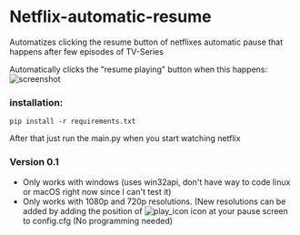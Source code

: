 Netflix-automatic-resume
========================

Automatizes clicking the resume button of netflixes automatic pause that happens after few episodes of TV-Series

Automatically clicks the "resume playing" button when this happens:
![screenshot](http://i.imgur.com/MpCxPl2.jpg)

### installation:
```
pip install -r requirements.txt
```
After that just run the main.py when you start watching netflix


### Version 0.1
* Only works with windows (uses win32api, don't have way to code linux or macOS right now since I can't test it)
* Only works with 1080p and 720p resolutions. (New resolutions can be added by adding the position of ![play_icon](http://i.imgur.com/RR3cTl7.png) icon at your pause screen to config.cfg (No programming needed)



